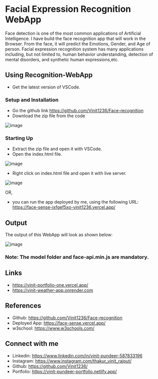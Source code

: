 # Facial Expression Recognition WebApp
Face detection is one of the most common applications of Artificial Intelligence.
I have build the face recognition app that will work in the Browser. From the face, it will predict the Emotions, Gender, and Age of person. Facial expression recognition system has many applications including, but not limited to, human behavior understanding, detection of mental disorders, and synthetic human expressions,etc.
## Using Recognition-WebApp
* Get the latest version of VSCode.

### Setup and Installation
* Go the github link https://github.com/Vinit1236/Face-recognition
* Download the zip file from the code

![image](https://user-images.githubusercontent.com/79745487/170855274-d7aa8067-cd4d-4b12-b968-641c1391d111.png)

### Starting Up
* Extract the zip file and open it with VSCode.
* Open the index.html file.

![image](https://user-images.githubusercontent.com/79745487/170855280-4d8ee39b-4f43-4ddc-9d1c-1207b67c859a.png)


* Right click on index.html file and open it with live server.


![image](https://user-images.githubusercontent.com/79745487/170855996-ebc476a0-1430-43ca-b6c4-bd468abeaeea.png)

OR,
* you can run the app deployed by me, using the following URL: https://face-sense-ixfgef5xo-vinit1236.vercel.app/
## Output
The output of this WebApp will look as shown below:


![image](https://user-images.githubusercontent.com/79745487/170855293-c61e7b65-02a5-4cfb-84bf-7a7273f2bc7b.png)

### Note: The model folder and face-api.min.js are mandatory.

## Links
 * https://vinit-portfolio-one.vercel.app/
 * https://vinit-weather-app.onrender.com

## References
* Github: https://github.com/Vinit1236/Face-recognition
* Deployed App: https://face-sense.vercel.app/
* w3school: https://www.w3schools.com/


## Connect with me
* Linkedin: https://www.linkedin.com/in/vinit-pundeer-587833196
* Instagram: https://www.instagram.com/thakur_vinit_rajput/
* Github: https://github.com/Vinit1236/
* Portfolio: https://vinit-pundeer-portfolio.netlify.app/
